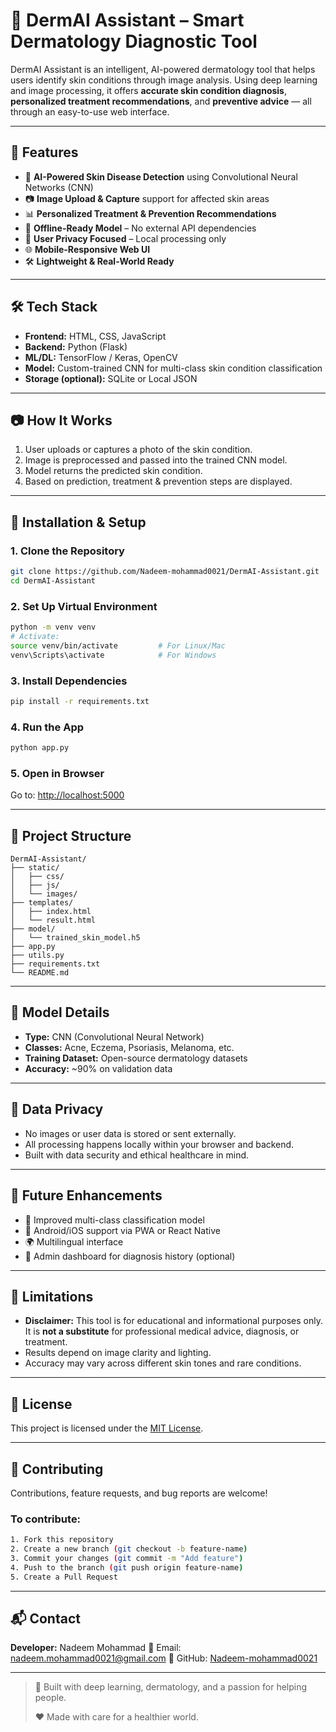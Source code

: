 # 🧠 DermAI Assistant – Smart Dermatology Diagnostic Tool

DermAI Assistant is an intelligent, AI-powered dermatology tool that helps users identify skin conditions through image analysis. Using deep learning and image processing, it offers **accurate skin condition diagnosis**, **personalized treatment recommendations**, and **preventive advice** — all through an easy-to-use web interface.

---

## 🚀 Features

- 🔬 **AI-Powered Skin Disease Detection** using Convolutional Neural Networks (CNN)
- 📷 **Image Upload & Capture** support for affected skin areas
- 📊 **Personalized Treatment & Prevention Recommendations**
- 🧠 **Offline-Ready Model** – No external API dependencies
- 🔐 **User Privacy Focused** – Local processing only
- 🌐 **Mobile-Responsive Web UI**
- 🛠️ **Lightweight & Real-World Ready**

---

## 🛠️ Tech Stack

- **Frontend:** HTML, CSS, JavaScript
- **Backend:** Python (Flask)
- **ML/DL:** TensorFlow / Keras, OpenCV
- **Model:** Custom-trained CNN for multi-class skin condition classification
- **Storage (optional):** SQLite or Local JSON

---

## 📷 How It Works

1. User uploads or captures a photo of the skin condition.
2. Image is preprocessed and passed into the trained CNN model.
3. Model returns the predicted skin condition.
4. Based on prediction, treatment & prevention steps are displayed.

---

## 🧪 Installation & Setup

### 1. Clone the Repository

```bash
git clone https://github.com/Nadeem-mohammad0021/DermAI-Assistant.git
cd DermAI-Assistant
````

### 2. Set Up Virtual Environment

```bash
python -m venv venv
# Activate:
source venv/bin/activate         # For Linux/Mac
venv\Scripts\activate            # For Windows
```

### 3. Install Dependencies

```bash
pip install -r requirements.txt
```

### 4. Run the App

```bash
python app.py
```

### 5. Open in Browser

Go to: [http://localhost:5000](http://localhost:5000)

---

## 📁 Project Structure

```
DermAI-Assistant/
├── static/
│   ├── css/
│   ├── js/
│   └── images/
├── templates/
│   ├── index.html
│   └── result.html
├── model/
│   └── trained_skin_model.h5
├── app.py
├── utils.py
├── requirements.txt
└── README.md
```

---

## 🧠 Model Details

* **Type:** CNN (Convolutional Neural Network)
* **Classes:** Acne, Eczema, Psoriasis, Melanoma, etc.
* **Training Dataset:** Open-source dermatology datasets
* **Accuracy:** \~90% on validation data

---

## 🔐 Data Privacy

* No images or user data is stored or sent externally.
* All processing happens locally within your browser and backend.
* Built with data security and ethical healthcare in mind.

---

## 🔧 Future Enhancements

* 🤖 Improved multi-class classification model
* 📱 Android/iOS support via PWA or React Native
* 🌍 Multilingual interface
* 🧾 Admin dashboard for diagnosis history (optional)

---

## 📌 Limitations

* **Disclaimer:** This tool is for educational and informational purposes only.
  It is **not a substitute** for professional medical advice, diagnosis, or treatment.
* Results depend on image clarity and lighting.
* Accuracy may vary across different skin tones and rare conditions.

---

## 📜 License

This project is licensed under the [MIT License](LICENSE).

---

## 🤝 Contributing

Contributions, feature requests, and bug reports are welcome!

### To contribute:

```bash
1. Fork this repository
2. Create a new branch (git checkout -b feature-name)
3. Commit your changes (git commit -m "Add feature")
4. Push to the branch (git push origin feature-name)
5. Create a Pull Request
```

---

## 📬 Contact

**Developer:** Nadeem Mohammad
📧 Email: [nadeem.mohammad0021@gmail.com](mailto:nadeem.mohammad0021@gmail.com)
🔗 GitHub: [Nadeem-mohammad0021](https://github.com/Nadeem-mohammad0021)

---

> 🧠 Built with deep learning, dermatology, and a passion for helping people.
>
> ❤️ Made with care for a healthier world.

```
